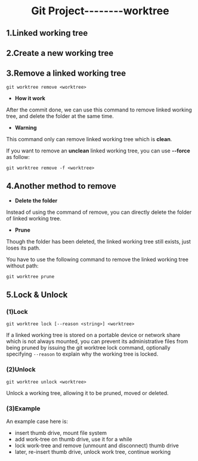 # <center>Git Project--------**worktree**</center>

## 1.Linked working tree
## 2.Create a new working tree
## 3.Remove a linked working tree
`git worktree remove <worktree>`

* **How it work**

After the commit done, we can use this command to remove linked working tree, and delete the folder at the same time.

* **Warning**

This command only can remove linked working tree which is **clean**.

If you want to remove an **unclean** linked working tree, you can use **--force** as follow:

`git worktree remove -f <worktree>`   

## 4.Another method to remove
* **Delete the folder**

Instead of using the command of remove, you can directly delete the folder of linked working tree.

* **Prune**

Though the folder has been deleted, the linked working tree still exists, just loses its path.

You have to use the following command to remove the linked working tree without path:

`git worktree prune`

## 5.Lock & Unlock
### (1)Lock 
`git worktree lock [--reason <string>] <worktree>`

If a linked working tree is stored on a portable device or network share which is not always mounted, you can prevent its administrative files from being pruned by issuing the git worktree lock command, optionally specifying `--reason` to explain why the working tree is locked.
### (2)Unlock
`git worktree unlock <worktree>`

Unlock a working tree, allowing it to be pruned, moved or deleted.
### (3)Example
An example case here is:
* insert thumb drive, mount file system
* add work-tree on thumb drive, use it for a while
* lock work-tree and remove (unmount and disconnect) thumb drive
* later, re-insert thumb drive, unlock work tree, continue working

